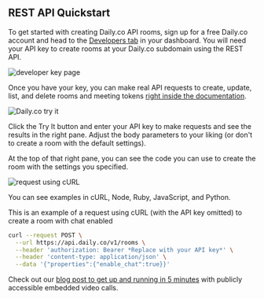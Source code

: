 ## REST API Quickstart

To get started with creating Daily.co API rooms, sign up for a free Daily.co account and head to the [Developers tab](https://dashboard.daily.co/?lstate=developers) in your dashboard. You will need your API key to create rooms at your Daily.co subdomain using the REST API.

![developer key page](https://p112.p2.n0.cdn.getcloudapp.com/items/GGuNGBOv/developer%20key.png?v=7696dfae57aac12918c32c7cd98429ef)

Once you have your key, you can make real API requests to create, update, list, and delete rooms and meeting tokens [right inside the documentation](https://docs.daily.co/reference#). 

![Daily.co try it](https://user-images.githubusercontent.com/3941856/78293746-f548ba00-74dd-11ea-9fd2-43145b9f7d72.png)

Click the Try It button and enter your API key to make requests and see the results in the right pane. Adjust the body parameters to your liking (or don't to create a room with the default settings). 

At the top of that right pane, you can see the code you can use to create the room with the settings you specified. 

![request using cURL ](https://user-images.githubusercontent.com/3941856/78391389-1f13e680-759b-11ea-8274-9b8684054a4f.png)

You can see examples in cURL, Node, Ruby, JavaScript, and Python.

This is an example of a request using cURL (with the API key omitted) to create a room with chat enabled

```bash
curl --request POST \
  --url https://api.daily.co/v1/rooms \
  --header 'authorization: Bearer *Replace with your API key*' \
  --header 'content-type: application/json' \
  --data '{"properties":{"enable_chat":true}}'
```

Check out our [blog post to get up and running in 5 minutes](https://www.daily.co/blog/embedded-video-calls-in-5-minutes-with-repl-it-and-daily-co) with publicly accessible embedded video calls.

